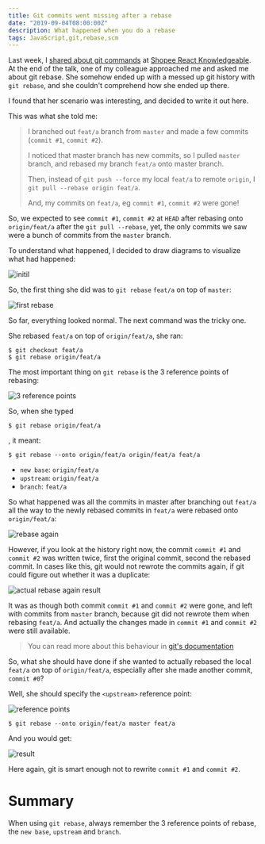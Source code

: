 ```yaml
---
title: Git commits went missing after a rebase
date: "2019-09-04T08:00:00Z"
description: What happened when you do a rebase
tags: JavaScript,git,rebase,scm
---
```


Last week, I [shared about git commands](/git-gudder/) at [Shopee React Knowledgeable](https://github.com/Shopee/shopee-react-knowledgeable). At the end of the talk, one of my colleague approached me and asked me about git rebase. She somehow ended up with a messed up git history with `git rebase`, and she couldn't comprehend how she ended up there.

I found that her scenario was interesting, and decided to write it out here.

This was what she told me:

> I branched out `feat/a` branch from `master` and made a few commits (`commit #1`, `commit #2`).
>
> I noticed that master branch has new commits, so I pulled `master` branch, and rebased my branch `feat/a` onto master branch.
>
> Then, instead of `git push --force` my local `feat/a` to remote `origin`, I `git pull --rebase origin feat/a`.
>
> And, my commits on `feat/a`, eg `commit #1`, `commit #2` were gone!
>

So, we expected to see `commit #1`, `commit #2` at `HEAD` after rebasing onto `origin/feat/a` after the `git pull --rebase`, yet, the only commits we saw were a bunch of commits from the `master` branch.

To understand what happened, I decided to draw diagrams to visualize what had happened:

![initil](./images/initial.png 'Before rebasing')

So, the first thing she did was to `git rebase` `feat/a` on top of `master`:

![first rebase](./images/rebase-1.png 'Rebase feat/a on top of `master`')

So far, everything looked normal. The next command was the tricky one.

She rebased `feat/a` on top of `origin/feat/a`, she ran:

```
$ git checkout feat/a
$ git rebase origin/feat/a
```

The most important thing on `git rebase` is the 3 reference points of rebasing:

![3 reference points](./images/rebase-2.png 'The 3 reference points')

So, when she typed 

```
$ git rebase origin/feat/a
```

, it meant:

```
$ git rebase --onto origin/feat/a origin/feat/a feat/a
```

- `new base`: `origin/feat/a`
- `upstream`: `origin/feat/a`
- `branch`: `feat/a`


So what happened was all the commits in master after branching out `feat/a` all the way to the newly rebased commits in `feat/a` were rebased onto `origin/feat/a`:

![rebase again](./images/rebase-4.png)

However, if you look at the history right now, the commit `commit #1` and `commit #2` was written twice, first the original commit, second the rebased commit. In cases like this, git would not rewrote the commits again, if git could figure out whether it was a duplicate:

![actual rebase again result](./images/rebase-5.png)

It was as though both commit `commit #1` and `commit #2` were gone, and left with commits from `master` branch, because git did not rewrote them when rebasing `feat/a`. And actually the changes made in `commit #1` and `commit #2` were still available.

> You can read more about this behaviour in [git's documentation](https://git-scm.com/book/en/v2/Git-Branching-Rebasing#_rebase_rebase)

So, what she should have done if she wanted to actually rebased the local `feat/a` on top of `origin/feat/a`, especially after she made another commit, `commit #0`?

Well, she should specify the `<upstream>` reference point:

![reference points](./images/rebase-7.png)

```
$ git rebase --onto origin/feat/a master feat/a
```

And you would get:

![result](./images/rebase-8.png)

Here again, git is smart enough not to rewrite `commit #1` and `commit #2`.

# Summary

When using `git rebase`, always remember the 3 reference points of rebase, the `new base`, `upstream` and `branch`.